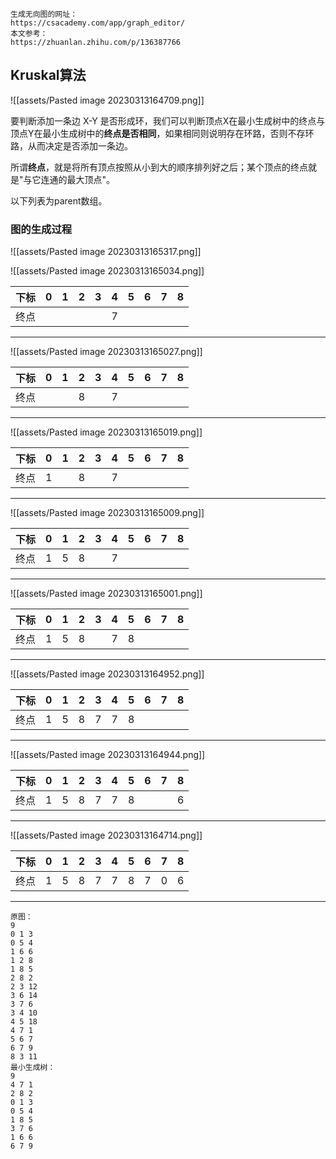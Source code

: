 ```ad-note
生成无向图的网址：
https://csacademy.com/app/graph_editor/
本文参考：
https://zhuanlan.zhihu.com/p/136387766
```

## Kruskal算法

![[assets/Pasted image 20230313164709.png]]

要判断添加一条边 X-Y 是否形成环，我们可以判断顶点X在最小生成树中的终点与顶点Y在最小生成树中的**终点是否相同**，如果相同则说明存在环路，否则不存环路，从而决定是否添加一条边。

所谓**终点**，就是将所有顶点按照从小到大的顺序排列好之后；某个顶点的终点就是"与它连通的最大顶点"。

以下列表为parent数组。

### 图的生成过程

![[assets/Pasted image 20230313165317.png]]

![[assets/Pasted image 20230313165034.png]]

| 下标 | 0   | 1   | 2   | 3   | 4   | 5   | 6   | 7   | 8   |
|:---- |:--- |:--- |:--- |:--- |:--- |:--- |:--- |:--- |:--- |
| 终点 |     |     |     |     |  7   |     |     |     |     |

---

![[assets/Pasted image 20230313165027.png]]

| 下标 | 0   | 1   | 2   | 3   | 4   | 5   | 6   | 7   | 8   |
|:---- |:--- |:--- |:--- |:--- |:--- |:--- |:--- |:--- |:--- |
| 终点 |     |     |  8   |     |  7   |     |     |     |     |

---


![[assets/Pasted image 20230313165019.png]]

| 下标 | 0   | 1   | 2   | 3   | 4   | 5   | 6   | 7   | 8   |
|:---- |:--- |:--- |:--- |:--- |:--- |:--- |:--- |:--- |:--- |
| 终点 | 1   |     | 8   |     | 7   |     |     |     |     |

---

![[assets/Pasted image 20230313165009.png]]

| 下标 | 0   | 1   | 2   | 3   | 4   | 5   | 6   | 7   | 8   |
|:---- |:--- |:--- |:--- |:--- |:--- |:--- |:--- |:--- |:--- |
| 终点 | 1   | 5   | 8   |     | 7   |     |     |     |     |

---

![[assets/Pasted image 20230313165001.png]]

| 下标 | 0   | 1   | 2   | 3   | 4   | 5   | 6   | 7   | 8   |
|:---- |:--- |:--- |:--- |:--- |:--- |:--- |:--- |:--- |:--- |
| 终点 | 1   | 5   | 8   |     | 7   |   8  |     |     |     |

---

![[assets/Pasted image 20230313164952.png]]

| 下标 | 0   | 1   | 2   | 3   | 4   | 5   | 6   | 7   | 8   |
|:---- |:--- |:--- |:--- |:--- |:--- |:--- |:--- |:--- |:--- |
| 终点 | 1   | 5   | 8   |   7  | 7   |   8  |     |     |     |

---

![[assets/Pasted image 20230313164944.png]]

| 下标 | 0   | 1   | 2   | 3   | 4   | 5   | 6   | 7   | 8   |
|:---- |:--- |:--- |:--- |:--- |:--- |:--- |:--- |:--- |:--- |
| 终点 | 1   | 5   | 8   |   7  | 7   |   8  |     |     |  6   |

---

![[assets/Pasted image 20230313164714.png]]

| 下标 | 0   | 1   | 2   | 3   | 4   | 5   | 6   | 7   | 8   |
|:---- |:--- |:--- |:--- |:--- |:--- |:--- |:--- |:--- |:--- |
| 终点 | 1   | 5   | 8   | 7   | 7   | 8   | 7   | 0   | 6   |

---

```
原图：
9
0 1 3
0 5 4
1 6 6
1 2 8
1 8 5
2 8 2
2 3 12
3 6 14
3 7 6
3 4 10
4 5 18
4 7 1
5 6 7
6 7 9
8 3 11
最小生成树：
9
4 7 1
2 8 2
0 1 3
0 5 4
1 8 5
3 7 6
1 6 6
6 7 9
```

